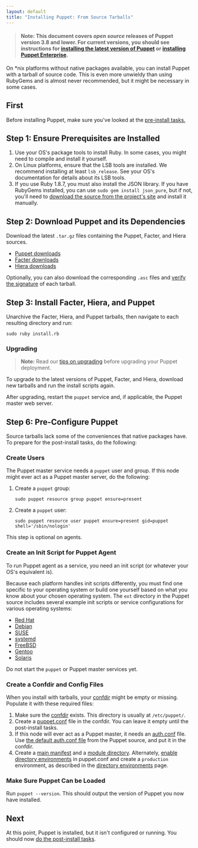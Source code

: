 ```yaml
---
layout: default
title: "Installing Puppet: From Source Tarballs"
---
```


[peinstall]: {{pe}}/install_basic.html
[confdir]: /puppet/latest/reference/dirs_confdir.html
[puppet.conf]: /puppet/latest/reference/config_file_main.html
[auth.conf]: /puppet/latest/reference/config_file_auth.html
[main manifest]: /puppet/latest/reference/dirs_manifest.html
[module directory]: /puppet/latest/reference/dirs_modulepath.html
[directory environments]: /puppet/latest/reference/environments.html
[install-latest]: /puppet/latest/reference/install_pre.html

> #### **Note:** This document covers *open source* releases of Puppet version 3.8 and lower. For current versions, you should see instructions for [installing the latest version of Puppet][install-latest] or [installing Puppet Enterprise][peinstall].

On \*nix platforms without native packages available, you can install Puppet with a tarball of source code. This is even more unwieldy than using RubyGems and is almost never recommended, but it might be necessary in some cases.

First
-----

Before installing Puppet, make sure you've looked at the [pre-install tasks.](./pre_install.html)

Step 1: Ensure Prerequisites are Installed
-----

1.  Use your OS's package tools to install Ruby. In some cases, you might need to compile and install it yourself.
2.  On Linux platforms, ensure that the LSB tools are installed. We recommend installing at least `lsb_release`. See your OS's documentation for details about its LSB tools.
3.  If you use Ruby 1.8.7, you must also install the JSON library. If you have RubyGems installed, you can use `sudo gem install json_pure`, but if not, you'll need to [download the source from the project's site](http://flori.github.io/json/) and install it manually.

Step 2: Download Puppet and its Dependencies
-----

Download the latest `.tar.gz` files containing the Puppet, Facter, and Hiera sources.

-   [Puppet downloads](https://downloads.puppetlabs.com/puppet/)
-   [Facter downloads](http://downloads.puppetlabs.com/facter/)
-   [Hiera downloads](https://downloads.puppetlabs.com/hiera/)

Optionally, you can also download the corresponding `.asc` files and [verify the signature](/puppet/latest/reference/puppet_collections.html#verifying-puppet-packages) of each tarball.

Step 3: Install Facter, Hiera, and Puppet
-----

Unarchive the Facter, Hiera, and Puppet tarballs, then navigate to each resulting directory and run:

    sudo ruby install.rb

### Upgrading

> **Note:** Read our [tips on upgrading](./upgrading.html) before upgrading your Puppet deployment.

To upgrade to the latest versions of Puppet, Facter, and Hiera, download new tarballs and run the install scripts again.

After upgrading, restart the `puppet` service and, if applicable, the Puppet master web server.

Step 6: Pre-Configure Puppet
-----

Source tarballs lack some of the conveniences that native packages have. To prepare for the post-install tasks, do the following:

### Create Users

The Puppet master service needs a `puppet` user and group. If this node might ever act as a Puppet master server, do the following:

1.  Create a `puppet` group:

        sudo puppet resource group puppet ensure=present

2.  Create a `puppet` user:

        sudo puppet resource user puppet ensure=present gid=puppet shell='/sbin/nologin'

This step is optional on agents.

### Create an Init Script for Puppet Agent

To run Puppet agent as a service, you need an init script (or whatever your OS's equivalent is).

Because each platform handles init scripts differently, you must find one specific to your operating system or build one yourself based on what you know about your chosen operating system. The `ext` directory in the Puppet source includes several example init scripts or service configurations for various operating systems:

-   [Red Hat](https://github.com/puppetlabs/puppet/blob/master/ext/redhat)
-   [Debian](https://github.com/puppetlabs/puppet/blob/master/ext/debian)
-   [SUSE](https://github.com/puppetlabs/puppet/blob/master/ext/suse)
-   [systemd](https://github.com/puppetlabs/puppet/blob/master/ext/systemd)
-   [FreeBSD](https://github.com/puppetlabs/puppet/blob/master/ext/freebsd)
-   [Gentoo](https://github.com/puppetlabs/puppet/blob/master/ext/gentoo)
-   [Solaris](https://github.com/puppetlabs/puppet/blob/master/ext/solaris)

Do not start the `puppet` or Puppet master services yet.

### Create a Confdir and Config Files

When you install with tarballs, your [confdir][] might be empty or missing. Populate it with these required files:

1.  Make sure the [confdir][] exists. This directory is usually at `/etc/puppet/`.
2.  Create a [puppet.conf][] file in the confdir. You can leave it empty until the post-install tasks.
3.  If this node will ever act as a Puppet master, it needs an [auth.conf][] file. Use [the default auth.conf file](https://raw.githubusercontent.com/puppetlabs/puppet/3.8.5/conf/auth.conf) from the Puppet source, and put it in the confdir.
4.  Create a [main manifest][] and a [module directory][]. Alternately, [enable directory environments][directory environments] in puppet.conf and create a `production` environment, as described in the [directory environments][] page.

### Make Sure Puppet Can be Loaded

Run `puppet --version`. This should output the version of Puppet you now have installed.

Next
----

At this point, Puppet is installed, but it isn't configured or running. You should now [do the post-install tasks](./post_install.html).
